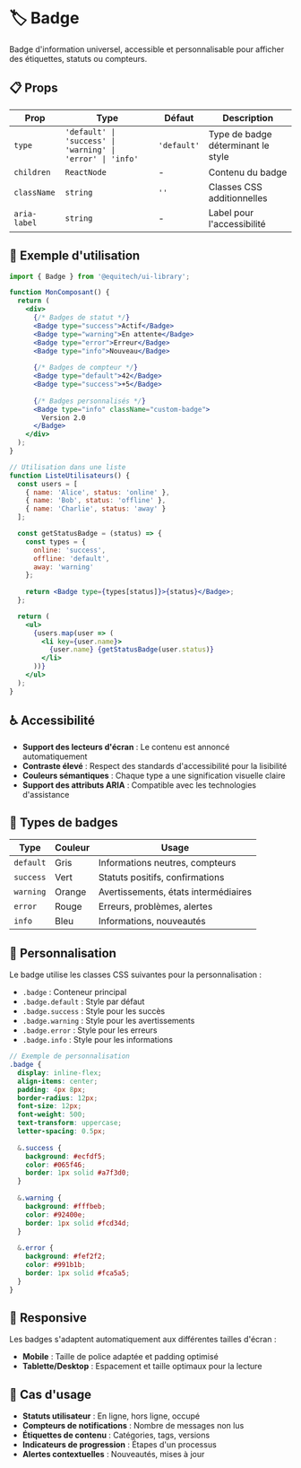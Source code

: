 # 🏷️ Badge

Badge d'information universel, accessible et personnalisable pour afficher des étiquettes, statuts ou compteurs.

## 📋 Props

| Prop | Type | Défaut | Description |
|------|------|--------|-------------|
| `type` | `'default' \| 'success' \| 'warning' \| 'error' \| 'info'` | `'default'` | Type de badge déterminant le style |
| `children` | `ReactNode` | - | Contenu du badge |
| `className` | `string` | `''` | Classes CSS additionnelles |
| `aria-label` | `string` | - | Label pour l'accessibilité |

## 🚀 Exemple d'utilisation

```jsx
import { Badge } from '@equitech/ui-library';

function MonComposant() {
  return (
    <div>
      {/* Badges de statut */}
      <Badge type="success">Actif</Badge>
      <Badge type="warning">En attente</Badge>
      <Badge type="error">Erreur</Badge>
      <Badge type="info">Nouveau</Badge>
      
      {/* Badges de compteur */}
      <Badge type="default">42</Badge>
      <Badge type="success">+5</Badge>
      
      {/* Badges personnalisés */}
      <Badge type="info" className="custom-badge">
        Version 2.0
      </Badge>
    </div>
  );
}

// Utilisation dans une liste
function ListeUtilisateurs() {
  const users = [
    { name: 'Alice', status: 'online' },
    { name: 'Bob', status: 'offline' },
    { name: 'Charlie', status: 'away' }
  ];

  const getStatusBadge = (status) => {
    const types = {
      online: 'success',
      offline: 'default',
      away: 'warning'
    };
    
    return <Badge type={types[status]}>{status}</Badge>;
  };

  return (
    <ul>
      {users.map(user => (
        <li key={user.name}>
          {user.name} {getStatusBadge(user.status)}
        </li>
      ))}
    </ul>
  );
}
```

## ♿ Accessibilité

- **Support des lecteurs d'écran** : Le contenu est annoncé automatiquement
- **Contraste élevé** : Respect des standards d'accessibilité pour la lisibilité
- **Couleurs sémantiques** : Chaque type a une signification visuelle claire
- **Support des attributs ARIA** : Compatible avec les technologies d'assistance

## 🎨 Types de badges

| Type | Couleur | Usage |
|------|---------|-------|
| `default` | Gris | Informations neutres, compteurs |
| `success` | Vert | Statuts positifs, confirmations |
| `warning` | Orange | Avertissements, états intermédiaires |
| `error` | Rouge | Erreurs, problèmes, alertes |
| `info` | Bleu | Informations, nouveautés |

## 🎨 Personnalisation

Le badge utilise les classes CSS suivantes pour la personnalisation :
- `.badge` : Conteneur principal
- `.badge.default` : Style par défaut
- `.badge.success` : Style pour les succès
- `.badge.warning` : Style pour les avertissements
- `.badge.error` : Style pour les erreurs
- `.badge.info` : Style pour les informations

```scss
// Exemple de personnalisation
.badge {
  display: inline-flex;
  align-items: center;
  padding: 4px 8px;
  border-radius: 12px;
  font-size: 12px;
  font-weight: 500;
  text-transform: uppercase;
  letter-spacing: 0.5px;
  
  &.success {
    background: #ecfdf5;
    color: #065f46;
    border: 1px solid #a7f3d0;
  }
  
  &.warning {
    background: #fffbeb;
    color: #92400e;
    border: 1px solid #fcd34d;
  }
  
  &.error {
    background: #fef2f2;
    color: #991b1b;
    border: 1px solid #fca5a5;
  }
}
```

## 📱 Responsive

Les badges s'adaptent automatiquement aux différentes tailles d'écran :
- **Mobile** : Taille de police adaptée et padding optimisé
- **Tablette/Desktop** : Espacement et taille optimaux pour la lecture

## 🔧 Cas d'usage

- **Statuts utilisateur** : En ligne, hors ligne, occupé
- **Compteurs de notifications** : Nombre de messages non lus
- **Étiquettes de contenu** : Catégories, tags, versions
- **Indicateurs de progression** : Étapes d'un processus
- **Alertes contextuelles** : Nouveautés, mises à jour 